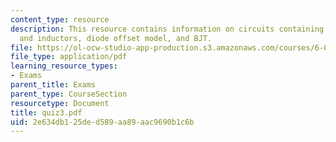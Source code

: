 ```yaml
---
content_type: resource
description: This resource contains information on circuits containing capacitors
  and inductors, diode offset model, and BJT.
file: https://ol-ocw-studio-app-production.s3.amazonaws.com/courses/6-071j-introduction-to-electronics-signals-and-measurement-spring-2006/2e634db125ded589aa89aac9690b1c6b_quiz3.pdf
file_type: application/pdf
learning_resource_types:
- Exams
parent_title: Exams
parent_type: CourseSection
resourcetype: Document
title: quiz3.pdf
uid: 2e634db1-25de-d589-aa89-aac9690b1c6b
---
```

